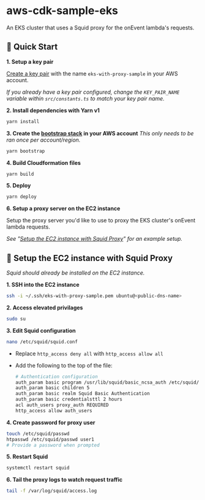 # aws-cdk-sample-eks

An EKS cluster that uses a Squid proxy for the onEvent lambda's requests.

## :rocket: Quick Start

**1. Setup a key pair**

[Create a key pair](https://docs.aws.amazon.com/AWSEC2/latest/UserGuide/ec2-key-pairs.html#having-ec2-create-your-key-pair) with the name `eks-with-proxy-sample` in your AWS account.

*If you already have a key pair configured, change the `KEY_PAIR_NAME` variable within `src/constants.ts` to match your key pair name.*

**2. Install dependencies with Yarn v1**

```sh
yarn install
```

**3. Create the [bootstrap stack](https://docs.aws.amazon.com/cdk/latest/guide/bootstrapping.html) in your AWS account**
_This only needs to be ran once per account/region._

```sh
yarn bootstrap
```

**4. Build Cloudformation files**

```sh
yarn build
```

**5. Deploy**

```sh
yarn deploy
```

**6. Setup a proxy server on the EC2 instance**

Setup the proxy server you'd like to use to proxy the EKS cluster's onEvent lambda requests.

*See "[Setup the EC2 instance with Squid Proxy](#setup-the-ec2-instance-with-squid-proxy)" for an example setup.*

## :satellite: Setup the EC2 instance with Squid Proxy

*Squid should already be installed on the EC2 instance.*

**1. SSH into the EC2 instance**

  ```sh
  ssh -i ~/.ssh/eks-with-proxy-sample.pem ubuntu@<public-dns-name>
  ```

**2. Access elevated privilages**

  ```sh
  sudo su
  ```

**3. Edit Squid configuration**

  ```sh
  nano /etc/squid/squid.conf
  ```

   - Replace `http_access deny all` with `http_access allow all`
   - Add the following to the top of the file:

      ```sh
      # Authentication configuration
      auth_param basic program /usr/lib/squid/basic_ncsa_auth /etc/squid/passwd
      auth_param basic children 5
      auth_param basic realm Squid Basic Authentication
      auth_param basic credentialsttl 2 hours
      acl auth_users proxy_auth REQUIRED
      http_access allow auth_users
      ```

**4. Create password for proxy user**

  ```sh
  touch /etc/squid/passwd
  htpasswd /etc/squid/passwd user1
  # Provide a password when prompted
  ```

**5. Restart Squid**

  ```sh
  systemctl restart squid
  ```

**6. Tail the proxy logs to watch request traffic**

  ```sh
  tail -f /var/log/squid/access.log
  ```

